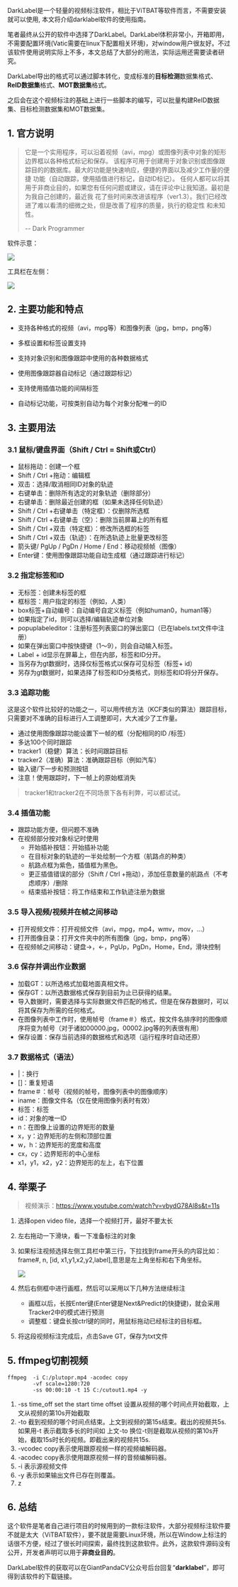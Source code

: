 DarkLabel是一个轻量的视频标注软件，相比于ViTBAT等软件而言，不需要安装就可以使用, 本文将介绍darklabel软件的使用指南。

笔者最终从公开的软件中选择了DarkLabel。DarkLabel体积非常小，开箱即用，不需要配置环境(Vatic需要在linux下配置相关环境)，对window用户很友好。不过该软件使用说明实际上不多，本文总结了大部分的用法，实际运用还需要读者研究。

DarkLabel导出的格式可以通过脚本转化，变成标准的**目标检测**数据集格式、**ReID数据集**格式、**MOT数据集**格式。

之后会在这个视频标注的基础上进行一些脚本的编写，可以批量构建ReID数据集、目标检测数据集和MOT数据集。

## 1. 官方说明

>  它是一个实用程序，可以沿着视频（avi，mpg）或图像列表中对象的矩形边界框以各种格式标记和保存。 该程序可用于创建用于对象识别或图像跟踪目的的数据库。最大的功能是快速响应，便捷的界面以及减少工作量的便捷 功能（自动跟踪，使用插值进行标记，自动ID标记）。 任何人都可以将其用于非商业目的，如果您有任何问题或建议，请在评论中让我知道。最初是为我自己创建的，最近我 花了些时间来改进该程序（ver1.3）。我们已经改进了难以看清的细微之处，但是改善了程序的质量，执行的稳定性 和未知性。 
>
> --  Dark Programmer 

软件示意：

![](https://img-blog.csdnimg.cn/20191203162851924.png?x-oss-process=image/watermark,type_ZmFuZ3poZW5naGVpdGk,shadow_10,text_aHR0cHM6Ly9ibG9nLmNzZG4ubmV0L0REX1BQX0pK,size_16,color_FFFFFF,t_70)

工具栏在左侧：

![](https://img-blog.csdnimg.cn/20191203163053987.png)

## 2. 主要功能和特点

- 支持各种格式的视频（avi，mpg等）和图像列表（jpg，bmp，png等） 

- 多框设置和标签设置支持 

- 支持对象识别和图像跟踪中使用的各种数据格式 

- 使用图像跟踪器自动标记（通过跟踪标记） 

- 支持使用插值功能的间隔标签 

- 自动标记功能，可按类别自动为每个对象分配唯一的ID

## 3. 主要用法

### 3.1 鼠标/键盘界面（Shift / Ctrl = Shift或Ctrl）

- 鼠标拖动：创建一个框
- Shift / Ctrl +拖动：编辑框
- 双击：选择/取消相同ID对象的轨迹
- 右键单击：删除所有选定的对象轨迹（删除部分）
- 右键单击：删除最近创建的框（如果未选择任何轨迹）
- Shift / Ctrl +右键单击（特定框）：仅删除所选框
- Shift / Ctrl +右键单击（空）：删除当前屏幕上的所有框
- Shift / Ctrl +双击（特定框）：修改所选框的标签
- Shift / Ctrl +双击（轨迹）：在所选轨迹上批量更改标签
- 箭头键/ PgUp / PgDn / Home / End：移动视频帧（图像）
- Enter键：使用图像跟踪功能自动生成框（通过跟踪进行标记）

### 3.2 **指定标签和**ID

- 无标签：创建未标签的框
- 框标签：用户指定的标签（例如，人类）
- box标签+自动编号：自动编号自定义标签（例如human0，human1等）
- 如果指定了id，则可以选择/编辑轨迹单位对象
- popuplabeleditor：注册标签列表窗口的弹出窗口（已在labels.txt文件中注册）
- 如果在弹出窗口中按快捷键（1〜9），则会自动输入标签。
- Label + id显示在屏幕上，但在内部，标签和ID分开。
- 当另存为gt数据时，选择仅标签格式以保存可见标签（标签+ id） 
- 另存为gt数据时，如果选择了标签和ID分类格式，则标签和ID将分开保存。

### 3.3 追踪功能

这是这个软件比较好的功能之一，可以用传统方法（KCF类似的算法）跟踪目标，只需要对不准确的目标进行人工调整即可，大大减少了工作量。

- 通过使用图像跟踪功能设置下一帧的框（分配相同的ID /标签）
- 多达100个同时跟踪
- tracker1（稳健）算法：长时间跟踪目标
- tracker2（准确）算法：准确跟踪目标（例如汽车）
- 输入键/下一步和预测按钮
- 注意！使用跟踪时，下一帧上的原始框消失

> tracker1和tracker2在不同场景下各有利弊，可以都试试。

### 3.4 插值功能

- 跟踪功能方便，但问题不准确
- 在视频部分按对象标记时使用
    - 开始插补按钮：开始插补功能
    - 在目标对象的轨迹的一半处绘制一个方框（航路点的种类）
    - 航路点框为紫色，插值框为黑色。
    - 更正插值错误的部分（Shift / Ctrl +拖动），添加任意数量的航路点（不考虑顺序）/删除
    - 结束插补按钮：将工作结束和工作轨迹注册为数据

### 3.5 导入视频/视频并在帧之间移动

- 打开视频文件：打开视频文件（avi，mpg，mp4，wmv，mov，...）
- 打开图像目录：打开文件夹中的所有图像（jpg，bmp，png等）
- 在视频帧之间移动：键盘→，←，PgUp，PgDn，Home，End，滑块控制

### 3.6 保存并调出作业数据

- 加载GT：以所选格式加载地面真相文件。
- 保存GT：以所选数据格式保存到目前为止已获得的结果。
- 导入数据时，需要选择与实际数据文件匹配的格式，但是在保存数据时，可以将其保存为所需的任何格式。
- 在图像列表中工作时，使用帧号（frame＃）格式，按文件名排序时的图像顺序将变为帧号（对于诸如00000.jpg，00002.jpg等的列表很有用）
- 保存设置：保存当前选择的数据格式和选项（运行程序时自动还原）

### 3.7 数据格式（语法）

- |：换行
- []：重复短语
- frame＃：帧号（视频的帧号，图像列表中的图像顺序）
- iname：图像文件名（仅在使用图像列表时有效）
- 标签：标签
- id：对象的唯一ID
- n：在图像上设置的边界矩形的数量
- x，y：边界矩形的左侧和顶部位置
- w，h：边界矩形的宽度和高度
- cx，cy：边界矩形的中心坐标
- x1，y1，x2，y2：边界矩形的左上，右下位置

## 4. 举栗子

>  视频演示：<https://www.youtube.com/watch?v=vbydG78Al8s&t=11s>

1. 选择open video file，选择一个视频打开，最好不要太长

2. 左右拖动一下滑块，看一下准备标注的对象

3. 如果标注视频选择左侧工具栏中第三行，下拉找到frame开头的内容比如：frame#, n, [id, x1,y1,x2,y2,label],意思是左上角坐标和右下角坐标。

    ![](https://img-blog.csdnimg.cn/20191203211257399.png)

4. 然后右侧框中进行画框，然后可以采用以下几种方法继续标注

    - 画框以后，长按Enter键(Enter键是Next&Predict的快捷键)，就会采用Tracker2中的模式进行预测
    - 调整框：键盘长按ctrl键的同时，用鼠标拖动已经标注的目标框。

5. 将这段视频标注完成后，点击Save GT，保存为txt文件

## 5. ffmpeg切割视频

```
ffmpeg  -i C:/plutopr.mp4 -acodec copy 
		-vf scale=1280:720
		-ss 00:00:10 -t 15 C:/cutout1.mp4 -y
```

1. -ss time_off        set the start time offset 设置从视频的哪个时间点开始截取，上文从视频的第10s开始截取
2. -to 截到视频的哪个时间点结束。上文到视频的第15s结束。截出的视频共5s.如果用-t 表示截取多长的时间如 上文-to 换位-t则是截取从视频的第10s开始，截取15s时长的视频。即截出来的视频共15s.
3. -vcodec copy表示使用跟原视频一样的视频编解码器。
4. -acodec copy表示使用跟原视频一样的音频编解码器。
5. -i 表示源视频文件
6. -y 表示如果输出文件已存在则覆盖。
7. z


## 6. 总结

这个软件是笔者自己进行项目的时候用到的一款标注软件，大部分视频标注软件要不就是太大（ViTBAT软件），要不就是需要Linux环境，所以在Window上标注的话很不方便，经过了很长时间探索，最终找到这款软件。此外，这款软件源码没有公开，开发者声明可以用于**非商业目的**。

DarkLabel软件的获取可以在GiantPandaCV公众号后台回复“**darklabel**”，即可得到该软件的下载链接。

